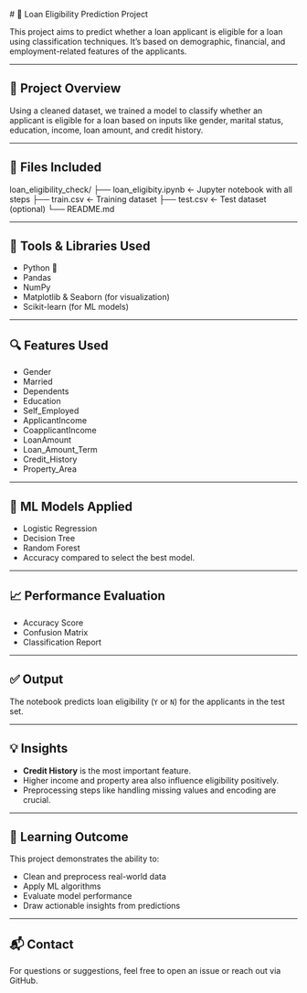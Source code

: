 \# 🏦 Loan Eligibility Prediction Project

This project aims to predict whether a loan applicant is eligible for a loan using classification techniques. It’s based on demographic, financial, and employment-related features of the applicants.

---

## 📘 Project Overview

Using a cleaned dataset, we trained a model to classify whether an applicant is eligible for a loan based on inputs like gender, marital status, education, income, loan amount, and credit history.

---

## 📁 Files Included

loan_eligibility_check/
├── loan_eligibity.ipynb ← Jupyter notebook with all steps
├── train.csv ← Training dataset
├── test.csv ← Test dataset (optional)
└── README.md


---

## 🔧 Tools & Libraries Used

- Python 🐍
- Pandas
- NumPy
- Matplotlib & Seaborn (for visualization)
- Scikit-learn (for ML models)

---

## 🔍 Features Used

- Gender  
- Married  
- Dependents  
- Education  
- Self_Employed  
- ApplicantIncome  
- CoapplicantIncome  
- LoanAmount  
- Loan_Amount_Term  
- Credit_History  
- Property_Area  

---

## 🧠 ML Models Applied

- Logistic Regression  
- Decision Tree  
- Random Forest  
- Accuracy compared to select the best model.

---

## 📈 Performance Evaluation

- Accuracy Score
- Confusion Matrix
- Classification Report

---

## ✅ Output

The notebook predicts loan eligibility (`Y` or `N`) for the applicants in the test set.

---

## 💡 Insights

- **Credit History** is the most important feature.
- Higher income and property area also influence eligibility positively.
- Preprocessing steps like handling missing values and encoding are crucial.

---

## 🧠 Learning Outcome

This project demonstrates the ability to:
- Clean and preprocess real-world data
- Apply ML algorithms
- Evaluate model performance
- Draw actionable insights from predictions

---

## 📬 Contact

For questions or suggestions, feel free to open an issue or reach out via GitHub.


